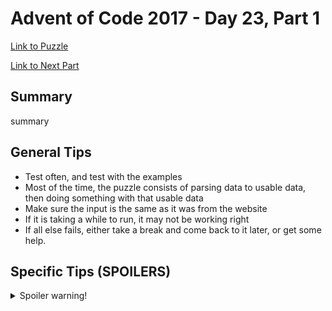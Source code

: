 # Advent of Code 2017 - Day 23, Part 1

[Link to Puzzle](https://adventofcode.com/2017/day/23)

[Link to Next Part](https://github.com/CodingAP/unofficial-aoc-syllabus/blob/main/years/2017/day23/part2.md)

## Summary
summary

## General Tips
- Test often, and test with the examples
- Most of the time, the puzzle consists of parsing data to usable data, then doing something with that usable data
- Make sure the input is the same as it was from the website
- If it is taking a while to run, it may not be working right
- If all else fails, either take a break and come back to it later, or get some help.

## Specific Tips (SPOILERS)
<details> <summary>Spoiler warning!</summary>

specific tips

</details>